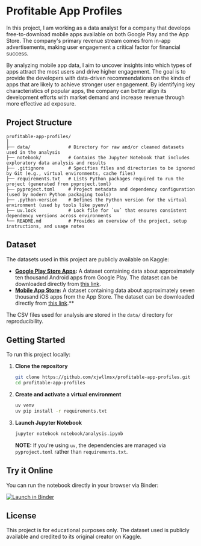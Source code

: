 # Profitable App Profiles

In this project, I am working as a data analyst for a company that develops free-to-download mobile apps available on both Google Play and the App Store. The company's primary revenue stream comes from in-app advertisements, making user engagement a critical factor for financial success.

By analyzing mobile app data, I aim to uncover insights into which types of apps attract the most users and drive higher engagement. The goal is to provide the developers with data-driven recommendations on the kinds of apps that are likely to achieve stronger user engagement. By identifying key characteristics of popular apps, the company can better align its development efforts with market demand and increase revenue through more effective ad exposure.

## Project Structure

```
profitable-app-profiles/
│
├── data/              # Directory for raw and/or cleaned datasets used in the analysis
├── notebook/          # Contains the Jupyter Notebook that includes exploratory data analysis and results
├── .gitignore         # Specifies files and directories to be ignored by Git (e.g., virtual environments, cache files)
├── requirements.txt   # Lists Python packages required to run the project (generated from pyproject.toml)
├── pyproject.toml     # Project metadata and dependency configuration (used by modern Python packaging tools)
├── .python-version    # Defines the Python version for the virtual environment (used by tools like pyenv)
├── uv.lock            # Lock file for `uv` that ensures consistent dependency versions across environments
└── README.md          # Provides an overview of the project, setup instructions, and usage notes

```

## Dataset

The datasets used in this project are publicly available on Kaggle:

-   **[Google Play Store Apps](https://www.kaggle.com/datasets/lava18/google-play-store-apps):** A dataset containing data about approximately ten thousand Android apps from Google Play. The dataset can be downloaded directly from [this link](https://dq-content.s3.amazonaws.com/350/googleplaystore.csv).
-   **[Mobile App Store](https://www.kaggle.com/datasets/ramamet4/app-store-apple-data-set-10k-apps):** A dataset containing data about approximately seven thousand iOS apps from the App Store. The dataset can be downloaded directly from [this link](https://dq-content.s3.amazonaws.com/350/AppleStore.csv).\*\*

The CSV files used for analysis are stored in the `data/` directory for reproducibility.

## Getting Started

To run this project locally:

1. **Clone the repository**

    ```bash
    git clone https://github.com/xjwllmsx/profitable-app-profiles.git
    cd profitable-app-profiles
    ```

2. **Create and activate a virtual environment**

    ```bash
    uv venv
    uv pip install -r requirements.txt
    ```

3. **Launch Jupyter Notebook**
    ```bash
    jupyter notebook notebook/analysis.ipynb
    ```
    **NOTE:** If you're using `uv`, the dependencies are managed via `pyproject.toml` rather than `requirements.txt`.

## Try it Online

You can run the notebook directly in your browser via Binder:

[![Launch in Binder](https://mybinder.org/badge_logo.svg)](https://mybinder.org/v2/gh/xjwllmsx/profitable-app-profiles/HEAD?urlpath=%2Fdoc%2Ftree%2Fnotebook%2Fanalysis.ipynb)

## License

This project is for educational purposes only. The dataset used is publicly available and credited to its original creator on Kaggle.
